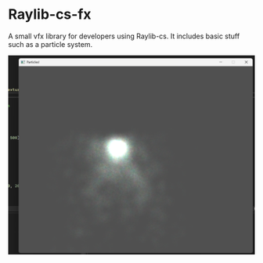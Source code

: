 # Raylib-cs-fx
A small vfx library for developers using Raylib-cs. It includes basic stuff such as a particle system.


![Example](./Example.png)